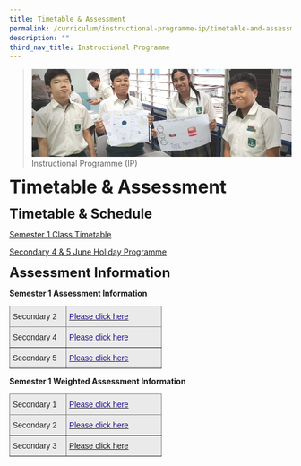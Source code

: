 ```yaml
---
title: Timetable & Assessment
permalink: /curriculum/instructional-programme-ip/timetable-and-assessment/
description: ""
third_nav_title: Instructional Programme
---
```



>![](/images/Curriculum/Curriculum.jpg)
>Instructional Programme (IP)

**<font size=6>Timetable & Assessment</font>**

**<font size=5>Timetable & Schedule</font>**

[Semester 1 Class Timetable](https://sites.google.com/moe.edu.sg/skss-student-ict/2022-timetable)  

[Secondary 4 & 5 June Holiday Programme](https://drive.google.com/file/d/1Kv5-v_9xHPzbHudTF-RtPcT22y0vxtzw/view)

**<font size=5>Assessment Information</font>**

**Semester 1 Assessment Information**
<table style="border-collapse:collapse;border-spacing:0;table-layout: fixed; width: 272px" class="tg"><colgroup><col style="width: 101px"><col style="width: 171px"></colgroup><thead><tr><th style="background-color:#EAEAEA;border-color:inherit;border-style:solid;border-width:1px;color:#222;font-family:Arial, sans-serif;font-size:14px;font-weight:normal;overflow:hidden;padding:10px 5px;text-align:left;vertical-align:top;word-break:normal"><span style="font-weight:normal">Secondary 2</span></th><th style="background-color:#EAEAEA;border-color:inherit;border-style:solid;border-width:1px;color:#21088A;font-family:Arial, sans-serif;font-size:14px;font-weight:normal;overflow:hidden;padding:10px 5px;text-align:left;text-decoration:underline;vertical-align:top;word-break:normal"><a href="/files/SKSS%20Sec%202_Assessment%20Information_Sem1_2022_v18%20Apr.pdf"><span style="text-decoration:none;color:#21088A">Please click here</span></a></th></tr></thead><tbody><tr><td style="background-color:#EAEAEA;border-color:inherit;border-style:solid;border-width:1px;color:#222;font-family:Arial, sans-serif;font-size:14px;overflow:hidden;padding:10px 5px;text-align:left;vertical-align:top;word-break:normal"><span style="font-weight:normal">Secondary 4 </span></td><td style="background-color:#EAEAEA;border-color:inherit;border-style:solid;border-width:1px;color:#21088A;font-family:Arial, sans-serif;font-size:14px;overflow:hidden;padding:10px 5px;text-align:left;text-decoration:underline;vertical-align:top;word-break:normal"><a href="/files/SKSS%20Sec%204_Assessment%20Information_Sem1_2022_v18%20Apr.pdf"><span style="text-decoration:none;color:#21088A">Please click here</span></a></td></tr><tr><td style="background-color:#EAEAEA;border-color:inherit;border-style:solid;border-width:1px;color:#222;font-family:Arial, sans-serif;font-size:14px;overflow:hidden;padding:10px 5px;text-align:left;vertical-align:top;word-break:normal"><span style="font-weight:normal">Secondary 5</span></td><td style="background-color:#EAEAEA;border-color:inherit;border-style:solid;border-width:1px;color:#21088A;font-family:Arial, sans-serif;font-size:14px;overflow:hidden;padding:10px 5px;text-align:left;text-decoration:underline;vertical-align:top;word-break:normal"><a href="/files/SKSS%20Sec%205_Assessment%20Information_Sem1_2022_13%20Jan.pdf"><span style="text-decoration:none;color:#21088A">Please click here</span></a></td></tr></tbody></table>

**Semester 1 Weighted Assessment Information**
<table style="border-collapse:collapse;border-spacing:0;table-layout: fixed; width: 272px" class="tg"><colgroup><col style="width: 101px"><col style="width: 171px"></colgroup><thead><tr><th style="background-color:#EAEAEA;border-color:inherit;border-style:solid;border-width:1px;color:#222;font-family:Arial, sans-serif;font-size:14px;font-weight:normal;overflow:hidden;padding:10px 5px;text-align:left;vertical-align:top;word-break:normal"><span style="font-weight:400">Secondary 1</span></th><th style="background-color:#EAEAEA;border-color:inherit;border-style:solid;border-width:1px;color:#21088A;font-family:Arial, sans-serif;font-size:14px;font-weight:normal;overflow:hidden;padding:10px 5px;text-align:left;text-decoration:underline;vertical-align:top;word-break:normal"><a href="/files/Sec%201_Weighted%20Assesment_Sem%201_2022_15%20FEB.pdf"><span style="text-decoration:none;color:#21088A">Please click here</span></a></th></tr></thead><tbody><tr><td style="background-color:#EAEAEA;border-color:inherit;border-style:solid;border-width:1px;color:#222;font-family:Arial, sans-serif;font-size:14px;overflow:hidden;padding:10px 5px;text-align:left;vertical-align:top;word-break:normal"><span style="font-weight:normal">Secondary 2</span></td><td style="background-color:#EAEAEA;border-color:inherit;border-style:solid;border-width:1px;color:#21088A;font-family:Arial, sans-serif;font-size:14px;overflow:hidden;padding:10px 5px;text-align:left;text-decoration:underline;vertical-align:top;word-break:normal"><a href="/files/Sec%202_Weighted%20Assesment_Sem%201_2022_13%20JAN.pdf" target="_blank" rel="noopener noreferrer"><span style="text-decoration:none;color:#21088A">Please click here</span></a></td></tr><tr><td style="background-color:#EAEAEA;border-color:inherit;border-style:solid;border-width:1px;color:#222;font-family:Arial, sans-serif;font-size:14px;overflow:hidden;padding:10px 5px;text-align:left;vertical-align:top;word-break:normal"><span style="font-weight:normal">Secondary 3</span></td><td style="background-color:#EAEAEA;border-color:inherit;border-style:solid;border-width:1px;color:#21088A;font-family:Arial, sans-serif;font-size:14px;overflow:hidden;padding:10px 5px;text-align:left;text-decoration:underline;vertical-align:top;word-break:normal"><a href="/files/Sec%203_Weighted%20Assesment_Sem%201_2022_8%20MARCH.pdf">Please click here</a><span style="text-decoration:none;color:#21088A"> </span></td></tr></tbody></table>